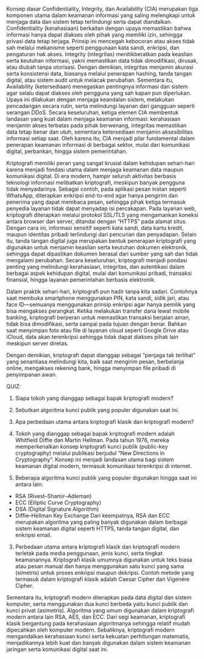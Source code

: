 Konsep dasar Confidentiality, Integrity, dan Availability (CIA) merupakan tiga komponen utama dalam keamanan informasi yang saling melengkapi untuk menjaga data dan sistem tetap terlindungi serta dapat diandalkan. Confidentiality (kerahasiaan) berkaitan dengan upaya memastikan bahwa informasi hanya dapat diakses oleh pihak yang memiliki izin, sehingga privasi data tetap terjaga. Prinsip ini mencegah kebocoran atau akses tidak sah melalui mekanisme seperti penggunaan kata sandi, enkripsi, dan pengaturan hak akses. Integrity (integritas) menitikberatkan pada keaslian serta keutuhan informasi, yakni memastikan data tidak dimodifikasi, dirusak, atau diubah tanpa otorisasi. Dengan demikian, integritas menjamin akurasi serta konsistensi data, biasanya melalui penerapan hashing, tanda tangan digital, atau sistem audit untuk melacak perubahan. Sementara itu, Availability (ketersediaan) menegaskan pentingnya informasi dan sistem agar selalu dapat diakses oleh pengguna yang sah kapan pun diperlukan. Upaya ini dilakukan dengan menjaga keandalan sistem, melakukan pencadangan secara rutin, serta melindungi layanan dari gangguan seperti serangan DDoS. Secara keseluruhan, ketiga elemen CIA membentuk landasan yang kuat dalam menjaga keamanan informasi: kerahasiaan menjamin akses terbatas pada pihak berwenang, integritas memastikan data tetap benar dan utuh, sementara ketersediaan menjamin aksesibilitas informasi setiap saat. Oleh karena itu, CIA menjadi pilar fundamental dalam penerapan keamanan informasi di berbagai sektor, mulai dari komunikasi digital, perbankan, hingga sistem pemerintahan.

Kriptografi memiliki peran yang sangat krusial dalam kehidupan sehari-hari karena menjadi fondasi utama dalam menjaga keamanan data maupun komunikasi digital. Di era modern, hampir seluruh aktivitas berbasis teknologi informasi melibatkan kriptografi, meskipun banyak pengguna tidak menyadarinya. Sebagai contoh, pada aplikasi pesan instan seperti WhatsApp, diterapkan enkripsi end-to-end agar hanya pengirim dan penerima yang dapat membaca pesan, sehingga pihak ketiga termasuk penyedia layanan tidak dapat menyadap isi percakapan. Pada layanan web, kriptografi diterapkan melalui protokol SSL/TLS yang mengamankan koneksi antara browser dan server, ditandai dengan “HTTPS” pada alamat situs. Dengan cara ini, informasi sensitif seperti kata sandi, data kartu kredit, maupun identitas pribadi terlindungi dari pencurian dan penyadapan. Selain itu, tanda tangan digital juga merupakan bentuk penerapan kriptografi yang digunakan untuk menjamin keaslian serta keutuhan dokumen elektronik, sehingga dapat dipastikan dokumen berasal dari sumber yang sah dan tidak mengalami perubahan. Secara keseluruhan, kriptografi menjadi pondasi penting yang melindungi kerahasiaan, integritas, dan autentikasi dalam berbagai aspek kehidupan digital, mulai dari komunikasi pribadi, transaksi finansial, hingga layanan pemerintahan berbasis elektronik.

Dalam praktik sehari-hari, kriptografi pun hadir tanpa kita sadari. Contohnya saat membuka smartphone menggunakan PIN, kata sandi, sidik jari, atau face ID—semuanya menggunakan prinsip enkripsi agar hanya pemilik yang bisa mengakses perangkat. Ketika melakukan transfer dana lewat mobile banking, kriptografi berperan untuk memastikan transaksi berjalan aman, tidak bisa dimodifikasi, serta sampai pada tujuan dengan benar. Bahkan saat menyimpan foto atau file di layanan cloud seperti Google Drive atau iCloud, data akan terenkripsi sehingga tidak dapat diakses pihak lain meskipun server diretas.

Dengan demikian, kriptografi dapat dianggap sebagai “penjaga tak terlihat” yang senantiasa melindungi kita, baik saat mengirim pesan, berbelanja online, mengakses rekening bank, hingga menyimpan file pribadi di penyimpanan awan.


QUIZ:
1. Siapa tokoh yang dianggap sebagai bapak kriptografi modern?
2. Sebutkan algoritma kunci publik yang populer digunakan saat ini.
3. Apa perbedaan utama antara kriptografi klasik dan kriptografi modern?

1. Tokoh yang dianggap sebagai bapak kriptografi modern adalah Whitfield Diffie dan Martin Hellman.
Pada tahun 1976, mereka memperkenalkan konsep kriptografi kunci publik (public-key cryptography) melalui publikasi berjudul “New Directions in Cryptography”.
Konsep ini menjadi landasan utama bagi sistem keamanan digital modern, termasuk komunikasi terenkripsi di internet.

2. Beberapa algoritma kunci publik yang populer digunakan hingga saat ini antara lain:
- RSA (Rivest–Shamir–Adleman)
- ECC (Elliptic Curve Cryptography)
- DSA (Digital Signature Algorithm)
- Diffie–Hellman Key Exchange
Dari keempatnya, RSA dan ECC merupakan algoritma yang paling banyak digunakan dalam berbagai sistem keamanan digital seperti HTTPS, tanda tangan digital, dan enkripsi email.

3. Perbedaan utama antara kriptografi klasik dan kriptografi modern terletak pada media penggunaan, jenis kunci, serta tingkat keamanannya. Kriptografi klasik umumnya digunakan untuk teks biasa atau pesan manual dan hanya menggunakan satu kunci yang sama (simetris) untuk proses enkripsi maupun dekripsi. Contoh metode yang termasuk dalam kriptografi klasik adalah Caesar Cipher dan Vigenère Cipher.

Sementara itu, kriptografi modern diterapkan pada data digital dan sistem komputer, serta menggunakan dua kunci berbeda yaitu kunci publik dan kunci privat (asimetris). Algoritma yang umum digunakan dalam kriptografi modern antara lain RSA, AES, dan ECC. Dari segi keamanan, kriptografi klasik bergantung pada kerahasiaan algoritmanya sehingga relatif mudah dipecahkan oleh komputer modern. Sebaliknya, kriptografi modern mengandalkan kerahasiaan kunci serta kekuatan perhitungan matematis, menjadikannya lebih kuat dan banyak digunakan dalam sistem keamanan jaringan serta komunikasi digital saat ini.